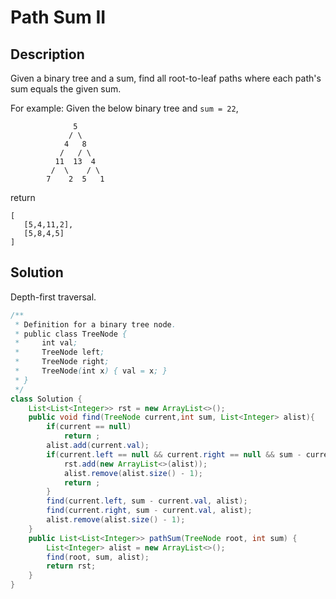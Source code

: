 # Path Sum II
## Description
Given a binary tree and a sum, find all root-to-leaf paths where each path's sum equals the given sum.

For example:
Given the below binary tree and `sum = 22`,
```
              5
             / \
            4   8
           /   / \
          11  13  4
         /  \    / \
        7    2  5   1
```
return
```
[
   [5,4,11,2],
   [5,8,4,5]
]
```
## Solution
Depth-first traversal.
```java
/**
 * Definition for a binary tree node.
 * public class TreeNode {
 *     int val;
 *     TreeNode left;
 *     TreeNode right;
 *     TreeNode(int x) { val = x; }
 * }
 */
class Solution {
    List<List<Integer>> rst = new ArrayList<>();
    public void find(TreeNode current,int sum, List<Integer> alist){
        if(current == null)
            return ;
        alist.add(current.val);
        if(current.left == null && current.right == null && sum - current.val == 0){
            rst.add(new ArrayList<>(alist));
            alist.remove(alist.size() - 1);
            return ;
        }
        find(current.left, sum - current.val, alist);
        find(current.right, sum - current.val, alist);
        alist.remove(alist.size() - 1);
    }
    public List<List<Integer>> pathSum(TreeNode root, int sum) {
        List<Integer> alist = new ArrayList<>();
        find(root, sum, alist);
        return rst;   
    }
}
```
